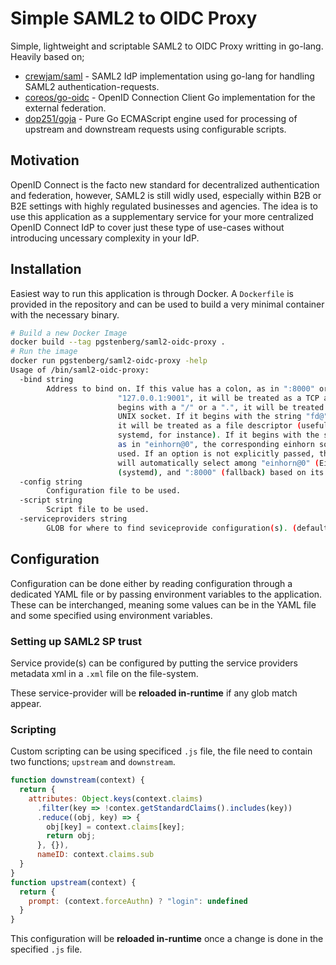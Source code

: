 # Simple SAML2 to OIDC Proxy

Simple, lightweight and scriptable SAML2 to OIDC Proxy writting in go-lang.
Heavily based on;

* [crewjam/saml](github.com/crewjam/saml) - SAML2 IdP implementation using go-lang for handling SAML2 authentication-requests.
* [coreos/go-oidc](github.com/coreos/go-oidc) - OpenID Connection Client Go implementation for the external federation.
* [dop251/goja](github.com/dop251/goja) - Pure Go ECMAScript engine used for processing of upstream and downstream requests using configurable scripts.

## Motivation

OpenID Connect is the facto new standard for decentralized authentication and federation, however, SAML2 is still widly used, especially within B2B or B2E settings with highly regulated businesses and agencies.
The idea is to use this application as a supplementary service for your more centralized OpenID Connect IdP to cover just these type of use-cases without introducing uncessary complexity in your IdP.

## Installation

Easiest way to run this application is through Docker. A `Dockerfile` is provided in the repository and can be used to build a very minimal container with the necessary binary.

```bash
# Build a new Docker Image
docker build --tag pgstenberg/saml2-oidc-proxy .
# Run the image
docker run pgstenberg/saml2-oidc-proxy -help
Usage of /bin/saml2-oidc-proxy:
  -bind string
        Address to bind on. If this value has a colon, as in ":8000" or
                        "127.0.0.1:9001", it will be treated as a TCP address. If it
                        begins with a "/" or a ".", it will be treated as a path to a
                        UNIX socket. If it begins with the string "fd@", as in "fd@3",
                        it will be treated as a file descriptor (useful for use with
                        systemd, for instance). If it begins with the string "einhorn@",
                        as in "einhorn@0", the corresponding einhorn socket will be
                        used. If an option is not explicitly passed, the implementation
                        will automatically select among "einhorn@0" (Einhorn), "fd@3"
                        (systemd), and ":8000" (fallback) based on its environment. (default ":8000")
  -config string
        Configuration file to be used.
  -script string
        Script file to be used.
  -serviceproviders string
        GLOB for where to find seviceprovide configuration(s). (default "./*.xml")
```

## Configuration

Configuration can be done either by reading configuration through a dedicated YAML file or by passing environment variables to the application. These can be interchanged, meaning some values can be in the YAML file and some specified using environment variables.

### Setting up SAML2 SP trust

Service provide(s) can be configured by putting the service providers metadata xml in a `.xml` file on the file-system.

These service-provider will be **reloaded in-runtime** if any glob match appear.

### Scripting

Custom scripting can be using specificed `.js` file, the file need to contain two functions; `upstream` and `downstream`.

```js
function downstream(context) {
  return {
    attributes: Object.keys(context.claims)
      .filter(key => !contex.getStandardClaims().includes(key))
      .reduce((obj, key) => {
        obj[key] = context.claims[key];
        return obj;
      }, {}),
      nameID: context.claims.sub
  }
}
function upstream(context) {
  return {
    prompt: (context.forceAuthn) ? "login": undefined
  }
}
```

This configuration will be **reloaded in-runtime** once a change is done in the specified `.js` file.
